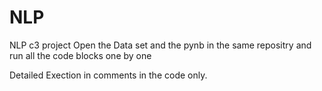 # NLP
NLP c3 project
Open the Data set and the pynb in the same repositry and run all the code blocks one by one

Detailed Exection in comments in the code only.

